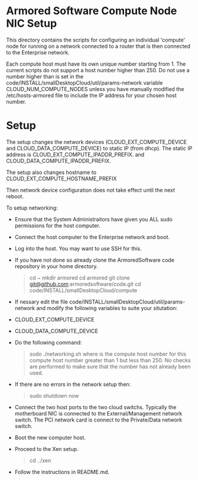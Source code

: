 Armored Software Compute Node NIC Setup
=======================================

This directory contains the scripts for configuring an individual 'compute' node
for running on a network connected to a router that is then connected to the
Enterprise network.

Each compute host must have its own unique number starting from 1. The current
scripts do not support a host number higher than 250. Do not use a number
higher than is set in the code/INSTALL/smallDesktopCloud/util/params-network
variable CLOUD_NUM_COMPUTE_NODES unless you have manually modified the
/etc/hosts-armored file to include the IP address for your chosen host number.

Setup
=====

The setup changes the network devices (CLOUD_EXT_COMPUTE_DEVICE and
CLOUD_DATA_COMPUTE_DEVICE) to static IP (from dhcp). The static IP address
is CLOUD_EXT_COMPUTE_IPADDR_PREFIX.<num> and CLOUD_DATA_COMPUTE_IPADDR_PREFIX.<num>

The setup also changes hostname to CLOUD_EXT_COMPUTE_HOSTNAME_PREFIX<num>

Then network device configuration does not take effect until the next reboot.


To setup networking:
- Ensure that the System Administraitors have given you ALL sudo permissions for the host computer.
- Connect the host computer to the Enterprise network and boot.
- Log into the host. You may want to use SSH for this.
- If you have not done so already clone the ArmoredSoftware code repository in 
  your home directory.

    > cd ~
    > mkdir armored
    > cd armored
    > git clone git@github.com:armoredsoftware/code.git
    > cd code/INSTALL/smallDesktopCloud/compute
- If nessary edit the file code/INSTALL/smallDesktopCloud/util/params-network and
modify the following variables to suite your situtation:
 - CLOUD_EXT_COMPUTE_DEVICE
 - CLOUD_DATA_COMPUTE_DEVICE
- Do the following command:

    > sudo ./networking.sh <num>
where <num> is the compute host number for this compute host number greater
than 1 but less than 250. No checks are performed to make sure that the
number has not already been used. 
- If there are no errors in the network setup then:

    > sudo shutdown now
- Connect the two host ports to the two cloud switchs. Typically the motherboard 
NIC is connected to the External/Management network switch. The PCI network card is connect to the Private/Data network switch.
- Boot the new computer host.
- Proceed to the Xen setup.

    > cd ../xen
- Follow the instructions in README.md.



